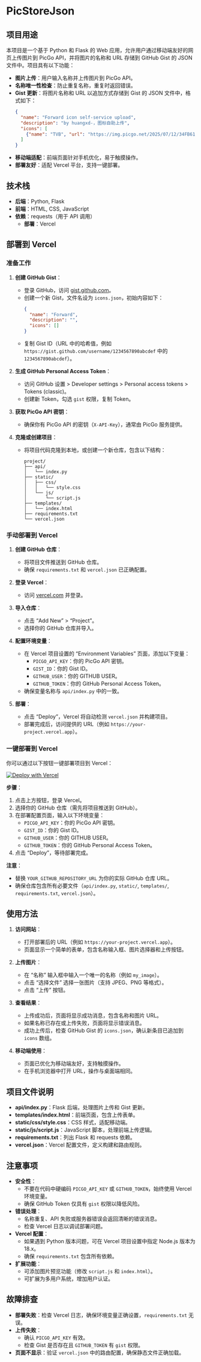 # PicStoreJson

## 项目用途

本项目是一个基于 Python 和 Flask 的 Web 应用，允许用户通过移动端友好的网页上传图片到 PicGo API，并将图片的名称和 URL 存储到 GitHub Gist 的 JSON 文件中。项目具有以下功能：

- **图片上传**：用户输入名称并上传图片到 PicGo API。
- **名称唯一性检查**：防止重复名称，重复时返回错误。
- **Gist 更新**：将图片名称和 URL 以追加方式存储到 Gist 的 JSON 文件中，格式如下：
  ```json
  {
    "name": "Forward icon self-service upload",
    "description": "by huangxd-，图标自助上传",
    "icons": [
      {"name": "TVB", "url": "https://img.picgo.net/2025/07/12/34FB618D-E746-4FFA-BA63-08C03831B3DC_CocoAI_20250712_07011708f728f2e77f9dca.md.png"}
    ]
  }
  ```
- **移动端适配**：前端页面针对手机优化，易于触摸操作。
- **部署友好**：适配 Vercel 平台，支持一键部署。

## 技术栈

- **后端**：Python, Flask
- **前端**：HTML, CSS, JavaScript
- **依赖**：requests（用于 API 调用）
  - **部署**：Vercel

## 部署到 Vercel

### 准备工作

1. **创建 GitHub Gist**：
   - 登录 GitHub，访问 [gist.github.com](https://gist.github.com/)。
   - 创建一个新 Gist，文件名设为 `icons.json`，初始内容如下：
     ```json
     {
       "name": "Forward",
       "description": "",
       "icons": []
     }
     ```
   - 复制 Gist ID（URL 中的哈希值，例如 `https://gist.github.com/username/1234567890abcdef` 中的 `1234567890abcdef`）。

2. **生成 GitHub Personal Access Token**：
   - 访问 GitHub 设置 > Developer settings > Personal access tokens > Tokens (classic)。
   - 创建新 Token，勾选 `gist` 权限，复制 Token。

3. **获取 PicGo API 密钥**：
   - 确保你有 PicGo API 的密钥（`X-API-Key`），通常由 PicGo 服务提供。

4. **克隆或创建项目**：
   - 将项目代码克隆到本地，或创建一个新仓库，包含以下结构：
     ```
     project/
     ├── api/
     │   └── index.py
     ├── static/
     │   ├── css/
     │   │   └── style.css
     │   └── js/
     │       └── script.js
     ├── templates/
     │   └── index.html
     ├── requirements.txt
     └── vercel.json
     ```

### 手动部署到 Vercel

1. **创建 GitHub 仓库**：
   - 将项目文件推送到 GitHub 仓库。
   - 确保 `requirements.txt` 和 `vercel.json` 已正确配置。

2. **登录 Vercel**：
   - 访问 [vercel.com](https://vercel.com/) 并登录。

3. **导入仓库**：
   - 点击 “Add New” > “Project”。
   - 选择你的 GitHub 仓库并导入。

4. **配置环境变量**：
   - 在 Vercel 项目设置的 “Environment Variables” 页面，添加以下变量：
     - `PICGO_API_KEY`：你的 PicGo API 密钥。
     - `GIST_ID`：你的 Gist ID。
     - `GITHUB_USER`：你的 GITHUB USER。
     - `GITHUB_TOKEN`：你的 GitHub Personal Access Token。
   - 确保变量名称与 `api/index.py` 中的一致。

5. **部署**：
   - 点击 “Deploy”，Vercel 将自动检测 `vercel.json` 并构建项目。
   - 部署完成后，访问提供的 URL（例如 `https://your-project.vercel.app`）。

### 一键部署到 Vercel

你可以通过以下按钮一键部署项目到 Vercel：

[![Deploy with Vercel](https://vercel.com/button)](https://vercel.com/new/clone?repository-url=https://github.com/huangxd-/PicStoreJson&env=PICGO_API_KEY,GIST_ID,GITHUB_USER,GITHUB_TOKEN&env-description=PicGo%20API%20Key,%20GitHub%20Gist%20ID,%20and%20GitHub%20Personal%20Access%20Token)

**步骤**：
1. 点击上方按钮，登录 Vercel。
2. 选择你的 GitHub 仓库（需先将项目推送到 GitHub）。
3. 在部署配置页面，输入以下环境变量：
   - `PICGO_API_KEY`：你的 PicGo API 密钥。
   - `GIST_ID`：你的 Gist ID。
   - `GITHUB_USER`：你的 GITHUB USER。
   - `GITHUB_TOKEN`：你的 GitHub Personal Access Token。
4. 点击 “Deploy”，等待部署完成。

**注意**：
- 替换 `YOUR_GITHUB_REPOSITORY_URL` 为你的实际 GitHub 仓库 URL。
- 确保仓库包含所有必要文件（`api/index.py`, `static/`, `templates/`, `requirements.txt`, `vercel.json`）。

## 使用方法

1. **访问网站**：
   - 打开部署后的 URL（例如 `https://your-project.vercel.app`）。
   - 页面显示一个简单的表单，包含名称输入框、图片选择器和上传按钮。

2. **上传图片**：
   - 在 “名称” 输入框中输入一个唯一的名称（例如 `my_image`）。
   - 点击 “选择文件” 选择一张图片（支持 JPEG、PNG 等格式）。
   - 点击 “上传” 按钮。

3. **查看结果**：
   - 上传成功后，页面将显示成功消息，包含名称和图片 URL。
   - 如果名称已存在或上传失败，页面将显示错误消息。
   - 成功上传后，检查 GitHub Gist 的 `icons.json`，确认新条目已追加到 `icons` 数组。

4. **移动端使用**：
   - 页面已优化为移动端友好，支持触摸操作。
   - 在手机浏览器中打开 URL，操作与桌面端相同。

## 项目文件说明

- **api/index.py**：Flask 后端，处理图片上传和 Gist 更新。
- **templates/index.html**：前端页面，包含上传表单。
- **static/css/style.css**：CSS 样式，适配移动端。
- **static/js/script.js**：JavaScript 脚本，处理前端上传逻辑。
- **requirements.txt**：列出 Flask 和 requests 依赖。
- **vercel.json**：Vercel 配置文件，定义构建和路由规则。

## 注意事项

- **安全性**：
  - 不要在代码中硬编码 `PICGO_API_KEY` 或 `GITHUB_TOKEN`，始终使用 Vercel 环境变量。
  - 确保 GitHub Token 仅具有 `gist` 权限以降低风险。
- **错误处理**：
  - 名称重复、API 失败或服务器错误会返回清晰的错误消息。
  - 检查 Vercel 日志以调试部署问题。
- **Vercel 配置**：
  - 如果遇到 Python 版本问题，可在 Vercel 项目设置中指定 Node.js 版本为 18.x。
  - 确保 `requirements.txt` 包含所有依赖。
- **扩展功能**：
  - 可添加图片预览功能（修改 `script.js` 和 `index.html`）。
  - 可扩展为多用户系统，增加用户认证。

## 故障排查

- **部署失败**：检查 Vercel 日志，确保环境变量正确设置，`requirements.txt` 无误。
- **上传失败**：
  - 确认 `PICGO_API_KEY` 有效。
  - 检查 Gist 是否存在且 `GITHUB_TOKEN` 有 `gist` 权限。
- **页面不显示**：验证 `vercel.json` 中的路由配置，确保静态文件正确加载。

